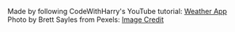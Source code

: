 Made by following CodeWithHarry's YouTube tutorial: [Weather App](https://youtu.be/pFvWwFua6mw?si=_fsQth4-SHuMUNoL)  
Photo by Brett Sayles from Pexels: [Image Credit](https://www.pexels.com/photo/clouds-1431822/)
